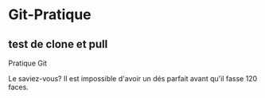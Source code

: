 # Git-Pratique

## test de clone et pull 
Pratique Git

Le saviez-vous? Il est impossible d'avoir un dés parfait avant qu'il fasse 120 faces.